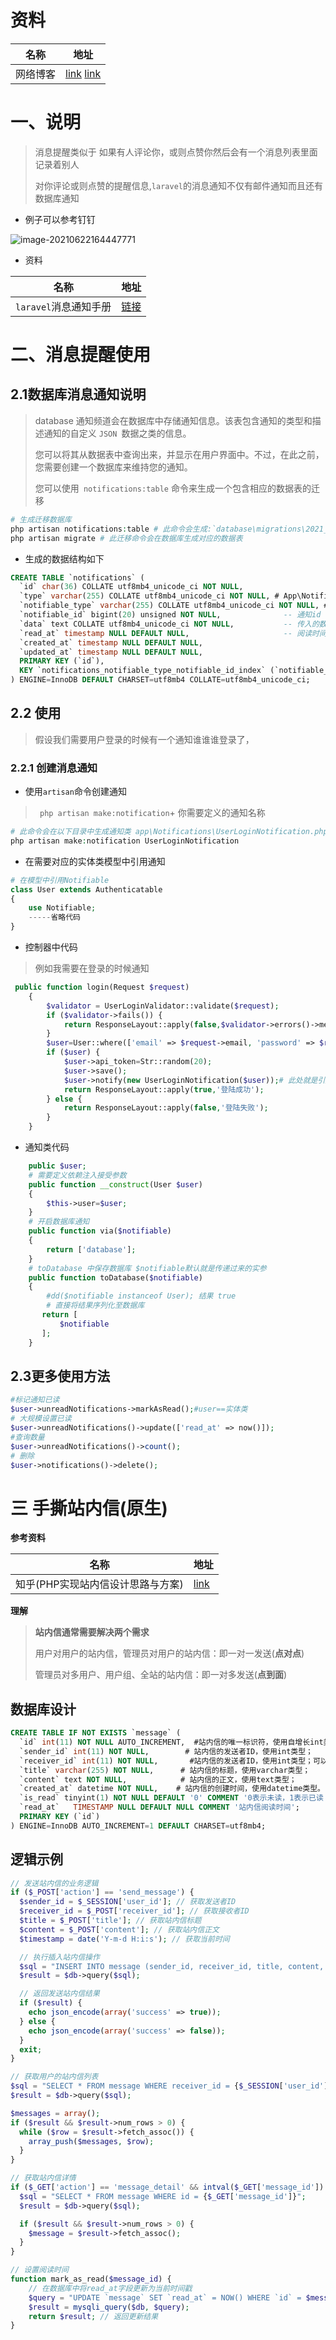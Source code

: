 # 资料

| 名称     | 地址                                                         |
| -------- | ------------------------------------------------------------ |
| 网络博客 | [link](https://juejin.cn/post/6855129006761574407#heading-9) [link](https://www.cnblogs.com/youxin/archive/2013/04/17/3025381.html) |

# 	一、说明

> 消息提醒类似于 如果有人评论你，或则点赞你然后会有一个消息列表里面记录着别人
>
> 对你评论或则点赞的提醒信息,`laravel`的消息通知不仅有邮件通知而且还有数据库通知

- 例子可以参考钉钉

![image-20210622164447771](https://yaoliuyang-blog-images.oss-cn-beijing.aliyuncs.com/blogImages/image-20210622164447771.png)

- 资料

| 名称                  | 地址                                                         |
| --------------------- | ------------------------------------------------------------ |
| `laravel`消息通知手册 | [链接](https://learnku.com/docs/laravel/8.x/notifications/9396#c7aec6) |

# 二、消息提醒使用

## 2.1数据库消息通知说明

>database 通知频道会在数据库中存储通知信息。该表包含通知的类型和描述通知的自定义 `JSON `数据之类的信息。
>
>您可以将其从数据表中查询出来，并显示在用户界面中。不过，在此之前，您需要创建一个数据库来维持您的通知。
>
>您可以使用` notifications:table` 命令来生成一个包含相应的数据表的迁移

```php
# 生成迁移数据库 
php artisan notifications:table # 此命令会生成:`database\migrations\2021_06_22_163654_create_notifications_table.php`
php artisan migrate # 此迁移命令会在数据库生成对应的数据表
```

- 生成的数据结构如下

```sql
CREATE TABLE `notifications` (
  `id` char(36) COLLATE utf8mb4_unicode_ci NOT NULL,
  `type` varchar(255) COLLATE utf8mb4_unicode_ci NOT NULL, # App\Notifications\UserLoginNotification  --保存来自那个通知
  `notifiable_type` varchar(255) COLLATE utf8mb4_unicode_ci NOT NULL, # App\Models\User   --通知类
  `notifiable_id` bigint(20) unsigned NOT NULL,              -- 通知id
  `data` text COLLATE utf8mb4_unicode_ci NOT NULL,           -- 传入的数据
  `read_at` timestamp NULL DEFAULT NULL,                     -- 阅读时间
  `created_at` timestamp NULL DEFAULT NULL,
  `updated_at` timestamp NULL DEFAULT NULL,
  PRIMARY KEY (`id`),
  KEY `notifications_notifiable_type_notifiable_id_index` (`notifiable_type`,`notifiable_id`)
) ENGINE=InnoDB DEFAULT CHARSET=utf8mb4 COLLATE=utf8mb4_unicode_ci;
```

## 2.2 使用

> 假设我们需要用户登录的时候有一个通知谁谁谁登录了，

### 2.2.1 创建消息通知

- 使用`artisan`命令创建通知

> ` php artisan make:notification`+  你需要定义的通知名称 

```php
# 此命令会在以下目录中生成通知类 app\Notifications\UserLoginNotification.php
php artisan make:notification UserLoginNotification
```

- 在需要对应的实体类模型中引用通知

```php
# 在模型中引用Notifiable
class User extends Authenticatable
{
    use Notifiable;
    -----省略代码   
}   
```

- 控制器中代码

> 例如我需要在登录的时候通知

```php
 public function login(Request $request)
    {
        $validator = UserLoginValidator::validate($request);
        if ($validator->fails()) {
            return ResponseLayout::apply(false,$validator->errors()->messages());
        }
        $user=User::where(['email' => $request->email, 'password' => $request->password])->first();
        if ($user) {
            $user->api_token=Str::random(20);
            $user->save();
            $user->notify(new UserLoginNotification($user));# 此处就是引用实体类传参通知
            return ResponseLayout::apply(true,'登陆成功');
        } else {
            return ResponseLayout::apply(false,'登陆失败');
        }
    }
```

- 通知类代码

```php
    public $user;
    # 需要定义依赖注入接受参数
    public function __construct(User $user)
    {
        $this->user=$user;
    }
    # 开启数据库通知
    public function via($notifiable)
    {
        return ['database'];
    }
    # toDatabase 中保存数据库 $notifiable默认就是传递过来的实参
    public function toDatabase($notifiable)
    {
        #dd($notifiable instanceof User); 结果 true
        # 直接将结果序列化至数据库
       return [
           $notifiable
       ];
    }
```

## 2.3更多使用方法

```php
#标记通知已读
$user->unreadNotifications->markAsRead();#user==实体类
# 大规模设置已读
$user->unreadNotifications()->update(['read_at' => now()]);
#查询数量
$user->unreadNotifications()->count();
# 删除
$user->notifications()->delete();
```



# 三 手撕站内信(原生)

**参考资料**

| 名称                              | 地址                                          |
| --------------------------------- | --------------------------------------------- |
| 知乎(PHP实现站内信设计思路与方案) | [link](https://zhuanlan.zhihu.com/p/92383224) |

**理解**

> **站内信通常需要解决两个需求**
>
> 用户对用户的站内信，管理员对用户的站内信：即一对一发送(**点对点**)
>
> 管理员对多用户、用户组、全站的站内信：即一对多发送(**点到面**)

## 数据库设计

```sql
CREATE TABLE IF NOT EXISTS `message` (
  `id` int(11) NOT NULL AUTO_INCREMENT,  #站内信的唯一标识符，使用自增长int类型；
  `sender_id` int(11) NOT NULL,        # 站内信的发送者ID，使用int类型；
  `receiver_id` int(11) NOT NULL,       #站内信的发送者ID，使用int类型；可以加一个模型字段就可以对应出是那张表的发送者id
  `title` varchar(255) NOT NULL,      # 站内信的标题，使用varchar类型；
  `content` text NOT NULL,            # 站内信的正文，使用text类型；
  `created_at` datetime NOT NULL,    # 站内信的创建时间，使用datetime类型。   
  `is_read` tinyint(1) NOT NULL DEFAULT '0' COMMENT '0表示未读，1表示已读',  # (建议用时间字段表示read_at 未读表示空读了则显示时间)
  `read_at`   TIMESTAMP NULL DEFAULT NULL COMMENT '站内信阅读时间';
  PRIMARY KEY (`id`) 
) ENGINE=InnoDB AUTO_INCREMENT=1 DEFAULT CHARSET=utf8mb4;
```

## 逻辑示例

```php
// 发送站内信的业务逻辑
if ($_POST['action'] == 'send_message') {
  $sender_id = $_SESSION['user_id']; // 获取发送者ID
  $receiver_id = $_POST['receiver_id']; // 获取接收者ID
  $title = $_POST['title']; // 获取站内信标题
  $content = $_POST['content']; // 获取站内信正文
  $timestamp = date('Y-m-d H:i:s'); // 获取当前时间

  // 执行插入站内信操作
  $sql = "INSERT INTO message (sender_id, receiver_id, title, content, created_at) VALUES ('$sender_id', '$receiver_id', '$title', '$content', '$timestamp')";
  $result = $db->query($sql);

  // 返回发送站内信结果
  if ($result) {
    echo json_encode(array('success' => true));
  } else {
    echo json_encode(array('success' => false));
  }
  exit;
}

// 获取用户的站内信列表
$sql = "SELECT * FROM message WHERE receiver_id = {$_SESSION['user_id']} ORDER BY created_at DESC";
$result = $db->query($sql);

$messages = array();
if ($result && $result->num_rows > 0) {
  while ($row = $result->fetch_assoc()) {
    array_push($messages, $row);
  }
}

// 获取站内信详情
if ($_GET['action'] == 'message_detail' && intval($_GET['message_id']) > 0) {
  $sql = "SELECT * FROM message WHERE id = {$_GET['message_id']}";
  $result = $db->query($sql);

  if ($result && $result->num_rows > 0) {
    $message = $result->fetch_assoc();
  }
}

// 设置阅读时间
function mark_as_read($message_id) {
    // 在数据库中将read_at字段更新为当前时间戳
    $query = "UPDATE `message` SET `read_at` = NOW() WHERE `id` = $message_id";
    $result = mysqli_query($db, $query);
    return $result; // 返回更新结果
}
```





